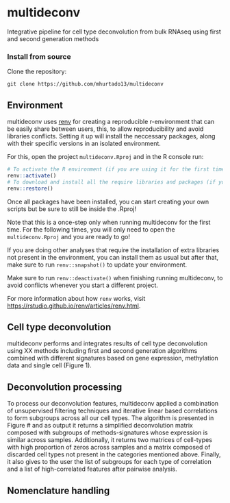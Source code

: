 # multideconv

Integrative pipeline for cell type deconvolution from bulk RNAseq using first and second generation methods

### Install from source
Clone the repository:
```
git clone https://github.com/mhurtado13/multideconv
```

## Environment

multideconv uses [renv](https://rstudio.github.io/renv/index.html) for creating a reproducible r-environment that can be easily share between users, this, to allow reproducibility and avoid libraries conflicts. Setting it up will install the neccessary packages, along with their specific versions in an isolated environment. 

For this, open the project `multideconv.Rproj` and in the R console run:

```r
# To activate the R environment (if you are using it for the first time)
renv::activate()
# To download and install all the require libraries and packages (if you are using it for the first time)
renv::restore() 
```

Once all packages have been installed, you can start creating your own scripts but be sure to still be inside the .Rproj!

Note that this is a once-step only when running multideconv for the first time. For the following times, you will only need to open the `multideconv.Rproj` and you are ready to go!

If you are doing other analyses that require the installation of extra libraries not present in the environment, you can install them as usual but after that, make sure to run `renv::snapshot()` to update your environment.

Make sure to run `renv::deactivate()` when finishing running multideconv, to avoid conflicts whenever you start a different project.

For more information about how `renv` works, visit https://rstudio.github.io/renv/articles/renv.html.

## Cell type deconvolution

multideconv performs and integrates results of cell type deconvolution using XX methods including first and second generation algorithms combined with different signatures based on gene expression, methylation data and single cell (Figure 1). 

## Deconvolution processing

To process our deconvolution features, multideconv applied a combination of unsupervised filtering techniques and iterative linear based correlations to form subgroups across all our cell types. The algorithm is presented in Figure # and as output it returns a simplified deconvolution matrix composed with subgroups of methods-signatures whose expression is similar across samples. Additionally, it returns two matrices of cell-types with high proportion of zeros across samples and a matrix composed of discarded cell types not present in the categories mentioned above. Finally, it also gives to the user the list of subgroups for each type of correlation and a list of high-correlated features after pairwise analysis. 

## Nomenclature handling


